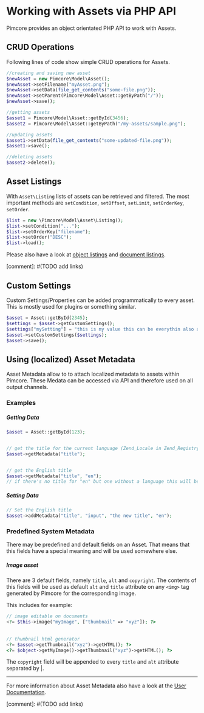 # Working with Assets via PHP API

Pimcore provides an object orientated PHP API to work with Assets. 

## CRUD Operations
Following lines of code show simple CRUD operations for Assets. 
 ```php
//creating and saving new asset
$newAsset = new Pimcore\Model\Asset();
$newAsset->setFilename("myAsset.png");
$newAsset->setData(file_get_contents("some-file.png"));
$newAsset->setParent(Pimcore\Model\Asset::getByPath("/"));
$newAsset->save();

//getting assets
$asset1 = Pimcore\Model\Asset::getById(3456);
$asset2 = Pimcore\Model\Asset::getByPath("/my-assets/sample.png");

//updating assets
$asset1->setData(file_get_contents("some-updated-file.png"));
$asset1->save();

//deleting assets
$asset2->delete();
 ```
  
## Asset Listings
With `Asset\Listing` lists of assets can be retrieved and filtered. The most important methods are `setCondition`, 
`setOffset`, `setLimit`, `setOrderKey`, `setOrder`. 

```php
$list = new \Pimcore\Model\Asset\Listing();
$list->setCondition("...");
$list->setOrderKey("filename");
$list->setOrder("DESC");
$list->load();
```

Please also have a look at [object listings]() and [document listings](). 

[comment]: #(TODO add links)



## Custom Settings

Custom Settings/Properties can be added programmatically to every asset. This is mostly used for plugins or something 
similar.

```php 
$asset = Asset::getById(2345);
$settings = $asset->getCustomSettings();
$settings["mySetting"] = "this is my value this can be everythin also an array or an object not only a string";
$asset->setCustomSettings($settings);
$asset->save();
```


## Using (localized) Asset Metadata
Asset Metadata allow to to attach localized metadata to assets within Pimcore. These Medata can be accessed via API and 
therefore used on all output channels. 

### Examples
##### Getting Data
 ```php
$asset = Asset::getById(123);
 
 
// get the title for the current language (Zend_Locale in Zend_Registry)
$asset->getMetadata("title");
 
 
// get the English title
$asset->getMetadata("title", "en");
// if there's no title for "en" but one without a language this will be returned (fallback mechanism).
 ```
 
##### Setting Data
 ```php
 // Set the English title
 $asset->addMetadata("title", "input", "the new title", "en");
 ```


### Predefined System Metadata
There may be predefined and default fields on an Asset. That means that this fields have a special meaning and 
will be used somewhere else.

##### Image asset
There are 3 default fields, namely `title`, `alt` and `copyright`. The contents of this fields will be 
used as default `alt` and `title` attribute on any `<img>` tag generated by Pimcore for the 
corresponding image.
 
This includes for example: 
```php
// image editable on documents
<?= $this->image("myImage", ["thumbnail" => "xyz"]); ?>
 
 
// thumbnail html generator
<?= $asset->getThumbnail("xyz")->getHTML(); ?>
<?= $object->getMyImage()->getThumbnail("xyz")->getHTML(); ?>
```
The `copyright` field will be appended to every `title` and `alt` attribute separated by |. 

---

For more information about Asset Metadata also have a look at the [User Documentation]().

[comment]: #(TODO add links)
